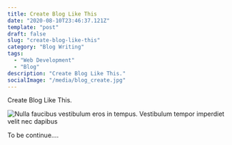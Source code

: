 ```yaml
---
title: Create Blog Like This
date: "2020-08-10T23:46:37.121Z"
template: "post"
draft: false
slug: "create-blog-like-this"
category: "Blog Writing"
tags:
  - "Web Development"
  - "Blog"
description: "Create Blog Like This."
socialImage: "/media/blog_create.jpg"
---
```


Create Blog Like This.

![Nulla faucibus vestibulum eros in tempus. Vestibulum tempor imperdiet velit nec dapibus](/media/blog_create.jpg)

To be continue.... 

